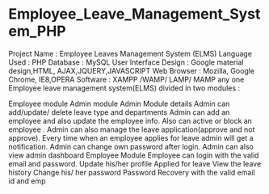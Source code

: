 # Employee_Leave_Management_System_PHP
Project Name : Employee Leaves Management System (ELMS)
Language Used :  PHP
Database :  MySQL
User Interface Design       :  Google material design,HTML, AJAX,JQUERY,JAVASCRIPT
Web Browser                      :  Mozilla, Google Chrome, IE8,OPERA
Software                               :    XAMPP /WAMP/ LAMP/ MAMP any one
Employee leave management system(ELMS) divided in two modules :

Employee module
Admin module
Admin Module details
Admin can add/update/ delete leave type and departments
Admin can add an employee and also update the employee info. Also can active or block an employee .
Admin can also manage the leave application(approve and not approve).
Every time when an employee applies for leave admin will get a notification.
Admin can change own password after login.
Admin can also view admin dashboard
Employee Module
Employee can login with the valid email and password.
Update his/her profile
Applied for leave
View the leave history
Change his/ her password
Password Recovery with the valid email id and emp
